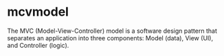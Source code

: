 # mcvmodel
The MVC (Model-View-Controller) model is a software design pattern that separates an application into three components: Model (data), View (UI), and Controller (logic).
